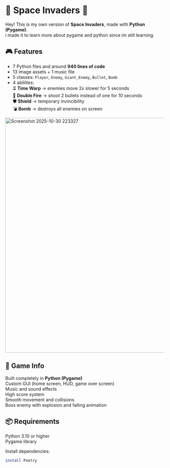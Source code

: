 # 🚀 Space Invaders 🚀

Hey! This is my own version of **Space Invaders**, made with **Python (Pygame)**.  
i made it to learn more about pygame and python since im still learning.

## 🎮 Features
- 7 Python files and around **940 lines of code**
- 13 image assets + 1 music file  
- 5 classes: `Player`, `Enemy`, `Giant_Enemy`, `Bullet`, `Bomb`
- 4 abilities:  
  ⏳ **Time Warp** → enemies move 2x slower for 5 seconds  
  🔫 **Double Fire** → shoot 2 bullets instead of one for 10 seconds  
  🛡️ **Shield** → temporary invincibility  
  💣 **Bomb** → destroys all enemies on screen  

<img width="740" height="743" alt="Screenshot 2025-10-30 223327" src="https://github.com/user-attachments/assets/34239c31-a115-4c32-bd48-a820a9e8c21e" />


## 🧠 Game Info
Built completely in **Python (Pygame)**  
Custom GUI (home screen, HUD, game over screen)  
Music and sound effects  
High score system  
Smooth movement and collisions  
Boss enemy with explosion and falling animation  

## 📦 Requirements
Python 3.10 or higher  
Pygame library  

Install dependencies:
```bash
install Poetry

